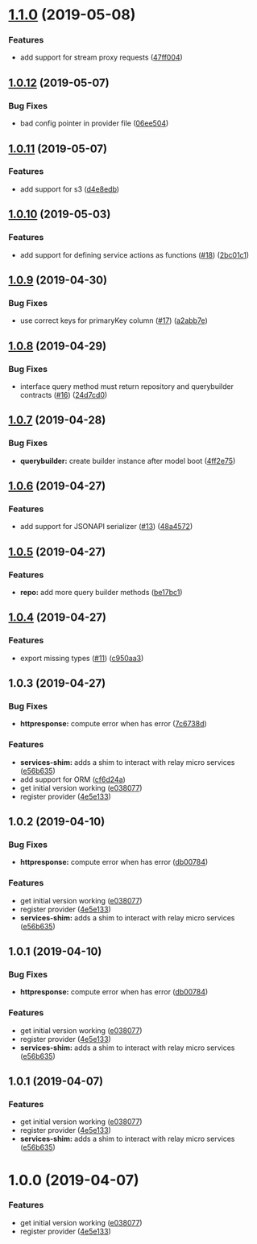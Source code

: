 # [1.1.0](https://github.com/thetutlage/base-provider/compare/1.0.12...1.1.0) (2019-05-08)


### Features

* add support for stream proxy requests ([47ff004](https://github.com/thetutlage/base-provider/commit/47ff004))



## [1.0.12](https://github.com/thetutlage/base-provider/compare/1.0.11...1.0.12) (2019-05-07)


### Bug Fixes

* bad config pointer in provider file ([06ee504](https://github.com/thetutlage/base-provider/commit/06ee504))



## [1.0.11](https://github.com/thetutlage/base-provider/compare/1.0.10...1.0.11) (2019-05-07)


### Features

* add support for s3 ([d4e8edb](https://github.com/thetutlage/base-provider/commit/d4e8edb))



## [1.0.10](https://github.com/thetutlage/base-provider/compare/1.0.9...1.0.10) (2019-05-03)


### Features

* add support for defining service actions as functions ([#18](https://github.com/thetutlage/base-provider/issues/18)) ([2bc01c1](https://github.com/thetutlage/base-provider/commit/2bc01c1))



## [1.0.9](https://github.com/thetutlage/base-provider/compare/1.0.8...1.0.9) (2019-04-30)


### Bug Fixes

* use correct keys for primaryKey column ([#17](https://github.com/thetutlage/base-provider/issues/17)) ([a2abb7e](https://github.com/thetutlage/base-provider/commit/a2abb7e))



## [1.0.8](https://github.com/thetutlage/base-provider/compare/1.0.7...1.0.8) (2019-04-29)


### Bug Fixes

* interface query method must return repository and querybuilder contracts ([#16](https://github.com/thetutlage/base-provider/issues/16)) ([24d7cd0](https://github.com/thetutlage/base-provider/commit/24d7cd0))



## [1.0.7](https://github.com/thetutlage/base-provider/compare/1.0.6...1.0.7) (2019-04-28)


### Bug Fixes

* **querybuilder:** create builder instance after model boot ([4ff2e75](https://github.com/thetutlage/base-provider/commit/4ff2e75))



## [1.0.6](https://github.com/thetutlage/base-provider/compare/1.0.5...1.0.6) (2019-04-27)


### Features

* add support for JSONAPI serializer ([#13](https://github.com/thetutlage/base-provider/issues/13)) ([48a4572](https://github.com/thetutlage/base-provider/commit/48a4572))



## [1.0.5](https://github.com/thetutlage/base-provider/compare/1.0.4...1.0.5) (2019-04-27)


### Features

* **repo:** add more query builder methods ([be17bc1](https://github.com/thetutlage/base-provider/commit/be17bc1))



## [1.0.4](https://github.com/thetutlage/base-provider/compare/1.0.3...1.0.4) (2019-04-27)


### Features

* export missing types ([#11](https://github.com/thetutlage/base-provider/issues/11)) ([c950aa3](https://github.com/thetutlage/base-provider/commit/c950aa3))



## 1.0.3 (2019-04-27)


### Bug Fixes

* **httpresponse:** compute error when has error ([7c6738d](https://github.com/thetutlage/base-provider/commit/7c6738d))


### Features

* **services-shim:** adds a shim to interact with relay micro services ([e56b635](https://github.com/thetutlage/base-provider/commit/e56b635))
* add support for ORM ([cf6d24a](https://github.com/thetutlage/base-provider/commit/cf6d24a))
* get initial version working ([e038077](https://github.com/thetutlage/base-provider/commit/e038077))
* register provider ([4e5e133](https://github.com/thetutlage/base-provider/commit/4e5e133))



## 1.0.2 (2019-04-10)


### Bug Fixes

* **httpresponse:** compute error when has error ([db00784](https://github.com/thetutlage/base-provider/commit/db00784))


### Features

* get initial version working ([e038077](https://github.com/thetutlage/base-provider/commit/e038077))
* register provider ([4e5e133](https://github.com/thetutlage/base-provider/commit/4e5e133))
* **services-shim:** adds a shim to interact with relay micro services ([e56b635](https://github.com/thetutlage/base-provider/commit/e56b635))



## 1.0.1 (2019-04-10)


### Bug Fixes

* **httpresponse:** compute error when has error ([db00784](https://github.com/thetutlage/base-provider/commit/db00784))


### Features

* get initial version working ([e038077](https://github.com/thetutlage/base-provider/commit/e038077))
* register provider ([4e5e133](https://github.com/thetutlage/base-provider/commit/4e5e133))
* **services-shim:** adds a shim to interact with relay micro services ([e56b635](https://github.com/thetutlage/base-provider/commit/e56b635))



## 1.0.1 (2019-04-07)


### Features

* get initial version working ([e038077](https://github.com/thetutlage/base-provider/commit/e038077))
* register provider ([4e5e133](https://github.com/thetutlage/base-provider/commit/4e5e133))
* **services-shim:** adds a shim to interact with relay micro services ([e56b635](https://github.com/thetutlage/base-provider/commit/e56b635))



# 1.0.0 (2019-04-07)


### Features

* get initial version working ([e038077](https://github.com/thetutlage/base-provider/commit/e038077))
* register provider ([4e5e133](https://github.com/thetutlage/base-provider/commit/4e5e133))




